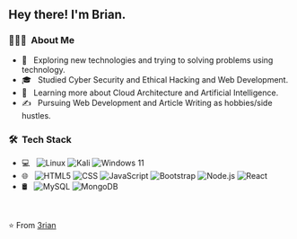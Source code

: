 <h2> Hey there! I'm Brian.</h2>

<h3> 👨🏻‍💻 &nbsp;About Me </h3>

- 🤔 &nbsp; Exploring new technologies and trying to solving problems using technology.
- 🎓 &nbsp; Studied Cyber Security and Ethical Hacking and Web Development.
- 🌱 &nbsp; Learning more about Cloud Architecture and Artificial Intelligence.
- ✍️ &nbsp; Pursuing Web Development and Article Writing as hobbies/side hustles.

<h3> 🛠 &nbsp;Tech Stack</h3>

- 💻 &nbsp;
  ![Linux](https://img.shields.io/badge/Linux-FCC624?style=for-the-badge&logo=linux&logoColor=black)
  ![Kali](https://img.shields.io/badge/Kali-268BEE?style=for-the-badge&logo=kalilinux&logoColor=white)
  ![Windows 11](https://img.shields.io/badge/Windows%2011-%230079d5.svg?style=for-the-badge&logo=Windows%2011&logoColor=white)
- 🌐 &nbsp;
  ![HTML5](https://img.shields.io/badge/-HTML5-333333?style=flat&logo=HTML5)
  ![CSS](https://img.shields.io/badge/-CSS-333333?style=flat&logo=CSS3&logoColor=1572B6)
  ![JavaScript](https://img.shields.io/badge/-JavaScript-333333?style=flat&logo=javascript)
  ![Bootstrap](https://img.shields.io/badge/-Bootstrap-333333?style=flat&logo=bootstrap&logoColor=563D7C)
  ![Node.js](https://img.shields.io/badge/-Node.js-333333?style=flat&logo=node.js)
  ![React](https://img.shields.io/badge/-React-333333?style=flat&logo=react)
- 🛢 &nbsp;
  ![MySQL](https://img.shields.io/badge/-MySQL-333333?style=flat&logo=mysql)
  ![MongoDB](https://img.shields.io/badge/-MongoDB-333333?style=flat&logo=mongodb)
<br/>

⭐️ From [3rian](https://github.com/brianondemand)
